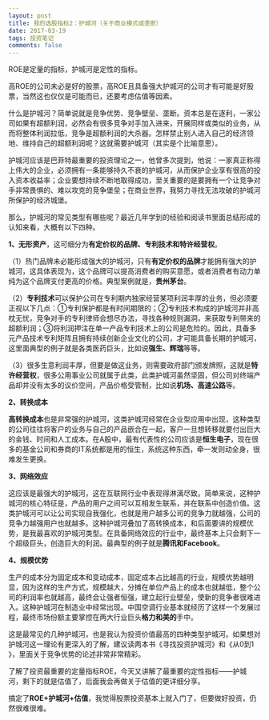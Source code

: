 ```yaml
---
layout: post
title: 我的选股指标2：护城河（关于商业模式或垄断）
date: 2017-03-19
tags: 投资笔记
comments: false
---
```


ROE是定量的指标，护城河是定性的指标。

高ROE的公司未必是好的股票，高ROE且具备强大护城河的公司才有可能是好股票，当然这也仅仅是可能而已，还要考虑估值等因素。

什么是护城河？简单说就是竞争优势、竞争壁垒、垄断。资本总是在逐利，一家公司如果有超额利润，必然会有很多竞争对手加入进来，开展同样或类似的业务，从而将整体利润拉低，竞争是超额利润的大杀器。怎样禁止别人进入自己的经济领地、维持自己的超额利润呢？这就需要护城河（其实是个比喻意思）。

护城河应该是巴菲特最重要的投资理论之一，他曾多次提到，他说：一家真正称得上伟大的企业，必须拥有一条能够持久不衰的护城河，从而保护企业享有很高的投入资本收益率；企业要想持续不断地取得成功，至关重要的是要拥有一个让竞争对手非常畏惧的、难以攻克的竞争堡垒；在商业世界，我努力寻找无法攻破的护城河所保护的经济城堡。

那么，护城河的常见类型有哪些呢？最近几年学到的经验和阅读书里面总结形成的认知来看，大概有以下四种。

**1、无形资产**，这可细分为**有定价权的品牌、专利技术和特许经营权**。

（1）热门品牌未必能形成强大的护城河，只有**有定价权的品牌**才能拥有强大的护城河，这具体表现为，这个品牌可以提高消费者的购买意愿，或者消费者有动力单纯为这个品牌支付更高的价格。典型案例就是，**贵州茅台**。

（2）**专利技术**可以保护公司在专利期内独家经营某项利润丰厚的业务，但必须要正视以下几点：①专利保护都是有时间期限的；②专利技术构成的护城河并非高枕无忧，竞争对手的专利律师会想尽办法，寻找各种规则漏洞，来获取专利带来的超额利润；③将利润押注在单一产品专利技术上的公司是危险的。因此，具备多元产品技术专利矩阵且拥有持续创新企业文化的公司，才可能具备长期的护城河，这里面典型的例子就是各类医药巨头，比如说**强生、辉瑞**等等。

（3）很多生意利润丰厚，但要是做这业务，则需要政府部门颁发牌照，这就是**特许经营权**，很多公用事业公司就属于此类，此类护城河虽然坚固，但公司对终端产品却并没有太多的议价空间，产品价格受管制，比如说**机场、高速公路**等。

**2、转换成本**

**高转换成本**也是非常强的护城河，这类护城河经常在企业型应用中出现，这种类型的公司往往将客户的业务与自己的产品嵌合在一起，客户一旦想转移就要付出巨大的金钱、时间和人工成本。在A股中，最有代表性的公司应该是**恒生电子**，现在很多的基金公司和券商的IT系统都是用的恒生，系统这种东西，牵一发则动全身，很难发生更换。

**3、网络效应**

这应该是最强大的护城河，这在互联网行业中表现得淋漓尽致。简单来说，这种护城河的核心特征是，产品的用户之间可以互相发生联系，并在联系中创造价值。这类护城河可以让公司实现自我强化，也就是用户越多公司的竞争力就越强，公司的竞争力越强用户也就越多。这种护城河叠加了高转换成本，和后面要讲的规模优势，是我最喜欢的护城河类型。在具备网络效应的行业中，最终基本上只会剩下一个超级巨头，创造巨大的利润。最典型的例子就是**腾讯和Facebook**。

**4、规模优势**

生产的成本分为固定成本和变动成本，固定成本占比越高的行业，规模优势越明显，因为这样的生产方式，规模越大，分摊在单位产品上的成本也就越低，整个公司的利润率也就越高，最终会让强者恒强，建立起行业壁垒，使新的竞争者很难进入。这种护城河在制造业中经常出现。中国空调行业基本就经历了这样一个发展过程，最终市场份额主要掌控在两大行业巨头**格力和美的**手中。

这是最常见的几种护城河，也是我认为投资价值最高的四种类型护城河。如果想对护城河这一理论有更深入的了解，建议读两本书《寻找投资护城河》和《从0到1 》，里面关于竞争优势的论述非常非常精彩。

了解了投资最重要的定量指标ROE，今天又讲解了最重要的定性指标——护城河，剩下的就是估值了，后面我会再做关于估值的更详细分享。

搞定了**ROE+护城河+估值**，我觉得股票投资基本上就入门了，但要做好投资，仍然很难很难。
